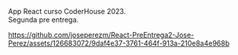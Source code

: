 App React curso CoderHouse 2023.  
Segunda pre entrega.



https://github.com/joseperezm/React-PreEntrega2-Jose-Perez/assets/126683072/9daf4e37-3761-464f-913a-210e8a4e968b

